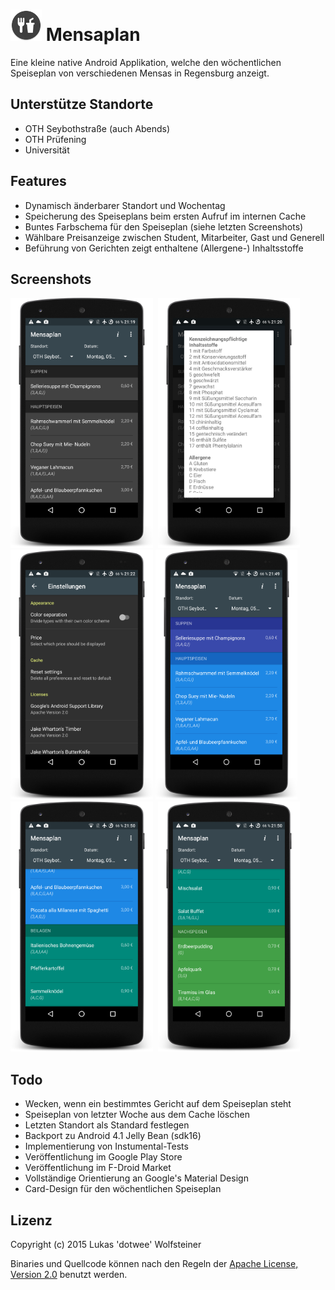 # <img src="app\src\main\res\mipmap-xxxhdpi\ic_launcher.png" width="50px" height="50pc" /> Mensaplan
Eine kleine native Android Applikation, welche den wöchentlichen Speiseplan von verschiedenen Mensas in Regensburg anzeigt.

## Unterstütze Standorte
+ OTH Seybothstraße (auch Abends)
+ OTH Prüfening
+ Universität

## Features
+ Dynamisch änderbarer Standort und Wochentag
+ Speicherung des Speiseplans beim ersten Aufruf im internen Cache
+ Buntes Farbschema für den Speiseplan (siehe letzten Screenshots)
+ Wählbare Preisanzeige zwischen Student, Mitarbeiter, Gast und Generell
+ Beführung von Gerichten zeigt enthaltene (Allergene-) Inhaltsstoffe

## Screenshots
<img src="art/default.png" height="400px"/>
&nbsp;<img src="art/default_ingredients.png" height="400px"/>
&nbsp;<img src="art/default_settings.png" height="400px"/>

<img src="art/colored_1.png" height="400px"/>
&nbsp;<img src="art/colored_2.png" height="400px"/>
&nbsp;<img src="art/colored_3.png" height="400px"/>

## Todo
+ Wecken, wenn ein bestimmtes Gericht auf dem Speiseplan steht
+ Speiseplan von letzter Woche aus dem Cache löschen
+ Letzten Standort als Standard festlegen
+ Backport zu Android 4.1 Jelly Bean (sdk16)
+ Implementierung von Instumental-Tests
+ Veröffentlichung im Google Play Store
+ Veröffentlichung im F-Droid Market
+ Vollständige Orientierung an Google's Material Design
+ Card-Design für den wöchentlichen Speiseplan

## Lizenz
Copyright (c) 2015 Lukas 'dotwee' Wolfsteiner

Binaries und Quellcode können nach den Regeln der [Apache License, Version 2.0](LICENSE) benutzt werden.